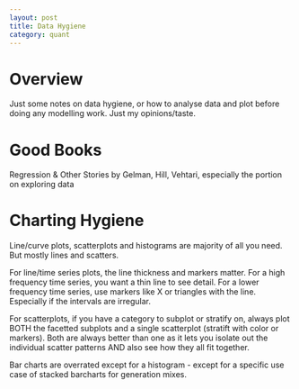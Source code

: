 ```yaml
---
layout: post
title: Data Hygiene
category: quant
---
```


# Overview

Just some notes on data hygiene, or how to analyse data and plot before doing any modelling work. Just my opinions/taste.

# Good Books

Regression & Other Stories by Gelman, Hill, Vehtari, especially the portion on exploring data

# Charting Hygiene

Line/curve plots, scatterplots and histograms are majority of all you need. But mostly lines and scatters.

For line/time series plots, the line thickness and markers matter. For a high frequency time series, you want a thin line to see detail. For a lower frequency time series, use markers like X or triangles with the line. Especially if the intervals are irregular.

For scatterplots, if you have a category to subplot or stratify on, always plot BOTH the facetted subplots and a single scatterplot (stratift with color or markers). Both are always better than one as it lets you isolate out the individual scatter patterns AND also see how they all fit together.

Bar charts are overrated except for a histogram - except for a specific use case of stacked barcharts for generation mixes. 
